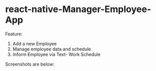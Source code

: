 # react-native-Manager-Employee-App
Feature:
1. Add a new Employee
2. Manage employee data and schedule
3. Inform Employee via Text- Work Schedule

Screenshots are below:

